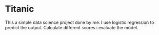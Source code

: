 # Titanic
This a simple data science project done by me. I use logistic regression to predict the output. Calculate different scores i evaluate the model.
